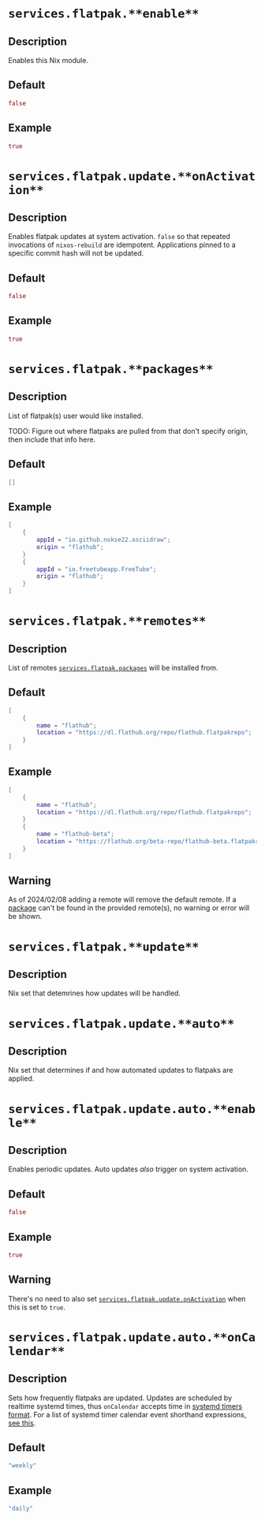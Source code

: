 # `services.flatpak.**enable**`

## Description

Enables this Nix module.

## Default

```nix
false
```

## Example

```nix
true
```

# `services.flatpak.update.**onActivation**`

## Description

Enables flatpak updates at system activation. `false` so that repeated invocations of `nixos-rebuild` are idempotent. Applications pinned to a specific commit hash will not be updated.

## Default

```nix
false
```

## Example

```nix
true
```

# `services.flatpak.**packages**`

## Description

List of flatpak(s) user would like installed.

TODO: Figure out where flatpaks are pulled from that don't specify origin, then include that info here.

## Default

```nix
[]
```

## Example

```nix
[
    {
        appId = "io.github.nokse22.asciidraw";
        origin = "flathub";
    }
    {
        appId = "io.freetubeapp.FreeTube";
        origin = "flathub";
    }
]
```

# `services.flatpak.**remotes**`

## Description

List of remotes [`services.flatpak.packages`](TODO) will be installed from.

## Default

```nix
[
    {
        name = "flathub";
        location = "https://dl.flathub.org/repo/flathub.flatpakrepo";
    }
]
```

## Example

```nix
[
    {
        name = "flathub";
        location = "https://dl.flathub.org/repo/flathub.flatpakrepo";
    }
    {
        name = "flathub-beta";
        location = "https://flathub.org/beta-repo/flathub-beta.flatpakrepo";
    }
]
```

## **Warning**

As of 2024/02/08 adding a remote will remove the default remote. If a [package](TODO) can't be found in the provided remote(s), no warning or error will be shown.

# `services.flatpak.**update**`

## Description

Nix set that detemrines how updates will be handled.

# `services.flatpak.update.**auto**`

## Description

Nix set that determines if and how automated updates to flatpaks are applied.

# `services.flatpak.update.auto.**enable**`

## Description

Enables periodic updates. Auto updates *also* trigger on system activation.

## Default

```nix
false
```

## Example

```nix
true
```

## **Warning**

There's no need to also set [`services.flatpak.update.onActivation`](TODO) when this is set to `true`.

# `services.flatpak.update.auto.**onCalendar**`

## Description

Sets how frequently flatpaks are updated. Updates are scheduled by realtime systemd times, thus `onCalendar` accepts time in [systemd timers format](https://wiki.archlinux.org/title/systemd/Timers). For a list of systemd timer calendar event shorthand expressions, [see this](https://man.archlinux.org/man/systemd.time.7#CALENDAR_EVENTS).

## Default

```nix
"weekly"
```

## Example

```nix
"daily"
```

